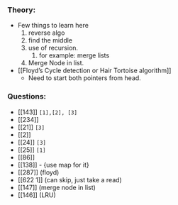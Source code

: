 ### Theory:
- Few things to learn here
	1. reverse algo  
	2. find the middle
	3. use of recursion.
		1. for example: merge lists
	4. Merge Node in list.
- [[Floyd’s Cycle detection or Hair Tortoise algorithm]]
	- Need to start both pointers from head.

### Questions:
- [[143]] `[1],[2], [3]`
- [[234]]
- [[21]] `[3]`
- [[2]] 
- [[24]] `[3]`
- [[25]] `[1]`
- [[86]]
- [[138]] - {use map for it}
- [[287]] (floyd)
- [[622 1]] (can skip, just take a read)
- [[147]] (merge node in list)
- [[146]] (LRU)